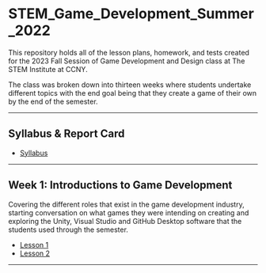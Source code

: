 # STEM_Game_Development_Summer_2022

This repository holds all of the lesson plans, homework, and tests created for the 2023 Fall Session of Game Development and Design class at The STEM Institute at CCNY.
 
The class was broken down into thirteen weeks where students undertake different topics with the end goal being that they create a game of their own by the end of the semester.

- - - -

## Syllabus & Report Card  ##

* [Syllabus](https://github.com/Sgrygorczuk/STEM-At-CCNY-Fall-2023-Semester/blob/main/STEM%20Syllabus%20Game%20Design%20and%20Development.pdf)

- - - -

## Week 1: Introductions to Game Development  ##
Covering the different roles that exist in the game development industry, starting conversation on what games they were intending on creating and exploring the Unity, Visual Studio and GitHub Desktop software that the students used through the semester. 

* [Lesson 1](https://github.com/Sgrygorczuk/STEM-At-CCNY-Fall-2023-Semester/blob/main/Week%201/Lesson_1.pdf)
* [Lesson 2](https://github.com/Sgrygorczuk/STEM-At-CCNY-Fall-2023-Semester/blob/main/Week%201/Lesson_2.pdf)

- - - -


